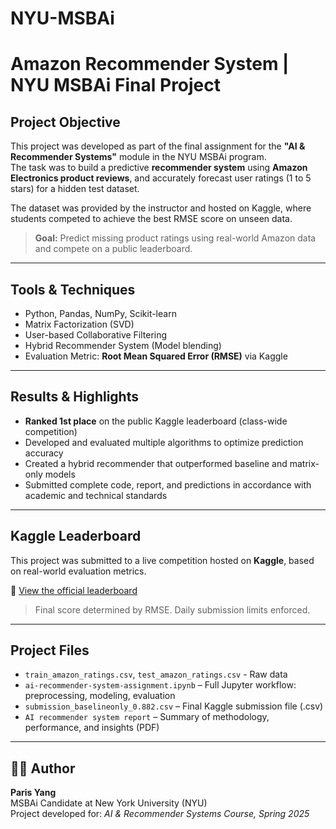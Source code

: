# NYU-MSBAi

# Amazon Recommender System | NYU MSBAi Final Project

## Project Objective
This project was developed as part of the final assignment for the **"AI & Recommender Systems"** module in the NYU MSBAi program.  
The task was to build a predictive **recommender system** using **Amazon Electronics product reviews**, and accurately forecast user ratings (1 to 5 stars) for a hidden test dataset.

The dataset was provided by the instructor and hosted on Kaggle, where students competed to achieve the best RMSE score on unseen data.

> **Goal:** Predict missing product ratings using real-world Amazon data and compete on a public leaderboard.

---

## Tools & Techniques
- Python, Pandas, NumPy, Scikit-learn
- Matrix Factorization (SVD)
- User-based Collaborative Filtering
- Hybrid Recommender System (Model blending)
- Evaluation Metric: **Root Mean Squared Error (RMSE)** via Kaggle

---

## Results & Highlights
- **Ranked 1st place** on the public Kaggle leaderboard (class-wide competition)
- Developed and evaluated multiple algorithms to optimize prediction accuracy
- Created a hybrid recommender that outperformed baseline and matrix-only models
- Submitted complete code, report, and predictions in accordance with academic and technical standards

---

## Kaggle Leaderboard
This project was submitted to a live competition hosted on **Kaggle**, based on real-world evaluation metrics.

🔗 [View the official leaderboard](https://www.kaggle.com/competitions/2025-msb-ai-ai-recommender-systems/leaderboard)

> Final score determined by RMSE. Daily submission limits enforced.

---

## Project Files
- `train_amazon_ratings.csv`, `test_amazon_ratings.csv` - Raw data
- `ai-recommender-system-assignment.ipynb` – Full Jupyter workflow: preprocessing, modeling, evaluation
- `submission_baselineonly_0.882.csv` – Final Kaggle submission file (.csv)
- `AI recommender system report` – Summary of methodology, performance, and insights (PDF)

---

## 👩‍💻 Author
**Paris Yang**  
MSBAi Candidate at New York University (NYU)  
Project developed for: _AI & Recommender Systems Course, Spring 2025_
